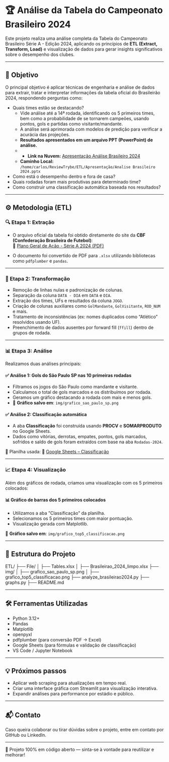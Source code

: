 # 🏆 Análise da Tabela do Campeonato Brasileiro 2024

Este projeto realiza uma análise completa da Tabela do Campeonato Brasileiro Série A - Edição 2024, aplicando os princípios de **ETL (Extract, Transform, Load)** e visualização de dados para gerar insights significativos sobre o desempenho dos clubes.

---

## 📌 Objetivo

O principal objetivo é aplicar técnicas de engenharia e análise de dados para extrair, tratar e interpretar informações da tabela oficial do Brasileirão 2024, respondendo perguntas como:

- Quais times estão se destacando?
  - Vide análise até a 14ª rodada, identificando os 5 primeiros times, bem como a probabilidade de se tornarem campeões, usando pontos, gols e partidas como visitante/mandante.
  - A análise será aprimorada com modelos de predição para verificar a acurácia das projeções.
  - **Resultados apresentados em um arquivo PPT (PowerPoint) de análise.**
  -  - **Link na Nuvem:** [Apresentação Análise Brasileiro 2024](https://docs.google.com/presentation/d/1_pESzz4cRUk76GZ4W93ttyQG-awJwW9qau35xQX5Kgk/edit?slide=id.p#slide=id.p)
    - **Caminho Local:** `/home/carlos/ReviewTrybe/ETL/Apresentação/Analise Brasileiro 2024.pptx`
- Como está o desempenho dentro e fora de casa?
- Quais rodadas foram mais produtivas para determinado time?
- Como construir uma classificação automática baseada nos resultados?

---

## ⚙️ Metodologia (ETL)

### 🔍 Etapa 1: Extração

- O arquivo oficial da tabela foi obtido diretamente do site da **CBF (Confederação Brasileira de Futebol)**:  
  🔗 [Plano Geral de Ação - Série A 2024 (PDF)](https://www.cbf.com.br/futebol-brasileiro/tabelas/campeonato-brasileiro/serie-a/2024?doc=Plano%20Geral%20de%20A%C3%A7%C3%A3o)

- O documento foi convertido de PDF para `.xlsx` utilizando bibliotecas como `pdfplumber` e `pandas`.

---

### 🧹 Etapa 2: Transformação

- Remoção de linhas nulas e padronização de colunas.
- Separação da coluna `DATA - DIA` em `DATA` e `DIA`.
- Extração dos times, UFs e resultados da coluna `JOGO`.
- Criação de colunas auxiliares como `GolMandante`, `GolVisitante`, `ROD_NUM` e mais.
- Tratamento de inconsistências (ex: nomes duplicados como “Atlético” resolvidos usando UF).
- Preenchimento de dados ausentes por forward fill (`ffill`) dentro de grupos de rodada.

---

### 📊 Etapa 3: Análise

Realizamos duas análises principais:

#### ✅ Análise 1: Gols do São Paulo SP nas 10 primeiras rodadas
- Filtramos os jogos do São Paulo como mandante e visitante.
- Calculamos o total de gols marcados e os distribuímos por rodada.
- Geramos um gráfico destacando a rodada com mais e menos gols.
- 📎 **Gráfico salvo em**: `img/grafico_sao_paulo_sp.png`

#### ✅ Análise 2: Classificação automática

- A aba **Classificação** foi construída usando **PROCV** e **SOMARPRODUTO** no Google Sheets.
- Dados como vitórias, derrotas, empates, pontos, gols marcados, sofridos e saldo de gols foram extraídos com base na aba `Rodadas-2024`.

🧮 Planilha usada:
🔗 [Google Sheets – Classificação](https://docs.google.com/spreadsheets/d/1lDTPz1PrWOYceKmN7aR4eJ5AlIIXIVcBDxSVV_WxpK4/edit?gid=1209557442#gid=1209557442)

---

### 📈 Etapa 4: Visualização

Além dos gráficos de rodada, criamos uma visualização com os 5 primeiros colocados:

#### 📊 Gráfico de barras dos 5 primeiros colocados
- Utilizamos a aba "Classificação" da planilha.
- Selecionamos os 5 primeiros times com maior pontuação.
- Visualização gerada com Matplotlib.

📎 **Gráfico salvo em**: `img/grafico_top5_classificacao.png`

---

## 📁 Estrutura do Projeto

ETL/
├── File/
│ ├── Tables.xlsx
│ ├── Brasileirao_2024_limpo.xlsx
├── img/
│ ├── grafico_sao_paulo_sp.png
│ ├── grafico_top5_classificacao.png
├── analyze_brasileirao2024.py
├── graphs.py
├── README.md


---

## 🛠️ Ferramentas Utilizadas

- Python 3.12+
- Pandas
- Matplotlib
- openpyxl
- pdfplumber (para conversão PDF → Excel)
- Google Sheets (para fórmulas e validação de classificação)
- VS Code / Jupyter Notebook

---

## 💡 Próximos passos

- Aplicar web scraping para atualizações em tempo real.
- Criar uma interface gráfica com Streamlit para visualização interativa.
- Expandir análises para performance por estádio e público.

---

## 📬 Contato

Caso queira colaborar ou tirar dúvidas sobre o projeto, entre em contato por GitHub ou LinkedIn.

---

🚀 Projeto 100% em código aberto — sinta-se à vontade para reutilizar e melhorar!

